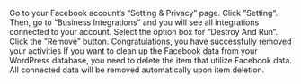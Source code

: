 Go to your Facebook account’s “Setting & Privacy” page. Click ”Setting“. Then, go to ”Business Integrations” and you will see all integrations connected to your account. Select the option box for “Destroy And Run“. Click the ”Remove” button. Congratulations, you have successfully removed your activities If you want to clean up the Facebook data from your WordPress database, you need to delete the item that utilize Facebook data. All connected data will be removed automatically upon item deletion.
